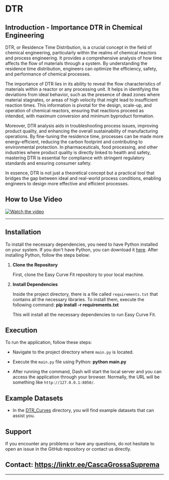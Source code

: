 
# DTR

## Introduction - Importance DTR in Chemical Engineering

DTR, or Residence Time Distribution, is a crucial concept in the field of chemical engineering, particularly within the realms of chemical reactors and process engineering. It provides a comprehensive analysis of how time affects the flow of materials through a system. By understanding the residence time distribution, engineers can optimize the efficiency, safety, and performance of chemical processes.

The importance of DTR lies in its ability to reveal the flow characteristics of materials within a reactor or any processing unit. It helps in identifying the deviations from ideal behavior, such as the presence of dead zones where material stagnates, or areas of high velocity that might lead to insufficient reaction times. This information is pivotal for the design, scale-up, and operation of chemical reactors, ensuring that reactions proceed as intended, with maximum conversion and minimum byproduct formation.

Moreover, DTR analysis aids in troubleshooting process issues, improving product quality, and enhancing the overall sustainability of manufacturing operations. By fine-tuning the residence time, processes can be made more energy-efficient, reducing the carbon footprint and contributing to environmental protection. In pharmaceuticals, food processing, and other industries where product quality is directly linked to health and safety, mastering DTR is essential for compliance with stringent regulatory standards and ensuring consumer safety.

In essence, DTR is not just a theoretical concept but a practical tool that bridges the gap between ideal and real-world process conditions, enabling engineers to design more effective and efficient processes.

## How to Use Video

[![Watch the video](https://img.youtube.com/vi/2Du8F9FbXGc/0.jpg)](https://youtu.be/2Du8F9FbXGc)

---

## Installation

To install the necessary dependencies, you need to have Python installed on your system. If you don't have Python, you can download it [here](https://www.python.org/downloads/). After installing Python, follow the steps below:

1. **Clone the Repository**

   First, clone the Easy Curve Fit repository to your local machine.

2. **Install Dependencies**

   Inside the project directory, there is a file called `requirements.txt` that contains all the necessary libraries. To install them, execute the following command: **pip install -r requirements.txt**

   This will install all the necessary dependencies to run Easy Curve Fit.

## Execution

To run the application, follow these steps:

* Navigate to the project directory where `main.py` is located.

* Execute the `main.py` file using Python: **python main.py**

* After running the command, Dash will start the local server and you can access the application through your browser. Normally, the URL will be something like `http://127.0.0.1:8050/`.

## Example Datasets

* In the [DTR_Curves](https://github.com/Spogis/DTR/tree/master/DTR_Curves) directory, you will find example datasets that can assist you.

## Support

If you encounter any problems or have any questions, do not hesitate to open an issue in the GitHub repository or contact us directly.

## Contact: https://linktr.ee/CascaGrossaSuprema

---
